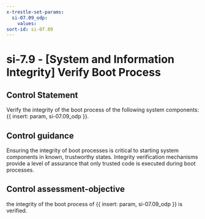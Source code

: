 ```yaml
---
x-trestle-set-params:
  si-07.09_odp:
    values:
sort-id: si-07.09
---
```


# si-7.9 - \[System and Information Integrity\] Verify Boot Process

## Control Statement

Verify the integrity of the boot process of the following system components: {{ insert: param, si-07.09_odp }}.

## Control guidance

Ensuring the integrity of boot processes is critical to starting system components in known, trustworthy states. Integrity verification mechanisms provide a level of assurance that only trusted code is executed during boot processes.

## Control assessment-objective

the integrity of the boot process of {{ insert: param, si-07.09_odp }} is verified.
